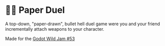 # 📄🔫 Paper Duel
A top-down, "paper-drawn", bullet hell duel game were you and your friend incrementally attach weapons to your character.

Made for the [Godot Wild Jam #53](https://itch.io/jam/godot-wild-jam-53)

